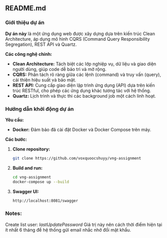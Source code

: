 ## README.md

### Giới thiệu dự án

**Dự án này** là một ứng dụng web được xây dựng dựa trên kiến trúc Clean Architecture, áp dụng mô hình CQRS (Command Query Responsibility Segregation), REST API và Quartz.

**Các công nghệ chính:**

* **Clean Architecture:** Tách biệt các lớp nghiệp vụ, dữ liệu và giao diện người dùng, giúp code dễ bảo trì và mở rộng.
* **CQRS:** Phân tách rõ ràng giữa các lệnh (command) và truy vấn (query), cải thiện hiệu suất và bảo mật.
* **REST API:** Cung cấp giao diện lập trình ứng dụng (API) dựa trên kiến trúc RESTful, cho phép các ứng dụng khác tương tác với hệ thống.
* **Quartz:** Lịch trình và thực thi các background job một cách linh hoạt.

### Hướng dẫn khởi động dự án

**Yêu cầu:**

* **Docker:** Đảm bảo đã cài đặt Docker và Docker Compose trên máy.

**Các bước:**

1. **Clone repository:**
   ```bash
   git clone https://github.com/voxquoocshuyy/vng-assignment
2. **Build and run:**
   ```bash
   cd vng-assignment
   docker-compose up --build
3. **Swagger UI:**
   ```bash
   http://localhost:8081/swagger
### Notes:
   Create list user:
   *lastUpdatePassword* Giá trị này nên cách thời điểm hiện tại ít nhất 6 tháng để hệ thống gửi email nhắc nhở đổi mật khẩu.
